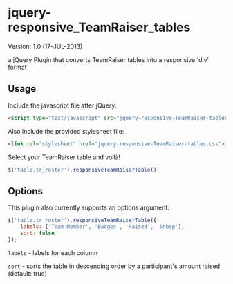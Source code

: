 jquery-responsive_TeamRaiser_tables
=============
Version: 1.0 (17-JUL-2013)

a jQuery Plugin that converts TeamRaiser tables into a responsive 'div' format

Usage
-------------
Include the javascript file after jQuery:
```html
<script type="text/javascript" src="jquery-responsive-TeamRaiser-tables.js"></script>
```

Also include the provided stylesheet file:
```html
<link rel="stylesheet" href="jquery-responsive-TeamRaiser-tables.css">
```

Select your TeamRaiser table and voilà!
```javascript
$('table.tr_roster').responsiveTeamRaiserTable();
```

Options
-------------
This plugin also currently supports an options argument:
```javascript
$('table.tr_roster').responsiveTeamRaiserTable({
    labels: ['Team Member', 'Badges', 'Raised', '&nbsp'],
    sort: false
});
```

`labels` - labels for each column 


`sort` - sorts the table in descending order by a participant's amount raised (default: true)





